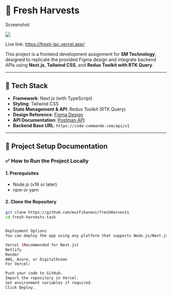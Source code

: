 # 🌾 Fresh Harvests

Screenshot

![](https://i.ibb.co/spLnrxL9/screencapture-localhost-3000-2025-05-30-23-09-46.png)

Live link: https://fresh-lac.vercel.app/

This project is a frontend development assignment for **SM Technology**, designed to replicate the provided Figma design and integrate backend APIs using **Next.js**, **Tailwind CSS**, and **Redux Toolkit with RTK Query**.

---

## 🧩 Tech Stack

- **Framework**: Next.js (with TypeScript)
- **Styling**: Tailwind CSS
- **State Management & API**: Redux Toolkit (RTK Query)
- **Design Reference**: [Figma Design](https://www.figma.com/design/bG6NEJS8U8lTpoOkh7I53O/Fresh-Harvests-Website-Task?node-id=4818-766&t=M5Fqib5FX4G940dO-0)
- **API Documentation**: [Postman API](https://documenter.getpostman.com/view/27386605/2sAYBaAVFY)
- **Backend Base URL**: `https://code-commando.com/api/v1`

---

## 📁 Project Setup Documentation

### ✅ How to Run the Project Locally

#### 1. Prerequisites

- Node.js (v16 or later)
- npm or yarn

#### 2. Clone the Repository

```bash
git clone https://github.com/musfikanoni/freshHarvests
cd fresh-harvests-task


Deployment Options
You can deploy the app using any platform that supports Node.js/Next.js, such as:

Vercel (Recommended for Next.js)
Netlify
Render
AWS, Azure, or DigitalOcean
For Vercel:

Push your code to GitHub.
Import the repository in Vercel.
Set environment variables if required.
Click Deploy.
